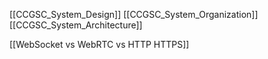 [[CCGSC_System_Design]]
		[[CCGSC_System_Organization]]
		[[CCGSC_System_Architecture]]

[[WebSocket vs WebRTC vs HTTP HTTPS]]

